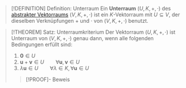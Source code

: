 > [!DEFINITION] Definition: Unterraum
> Ein **Unterraum** $(U, K, +,\cdot)$ des [abstrakter Vektorraums](Abstrakter%20Vektorraum.md) $(V, K, +,\cdot)$ ist ein $K$-Vektorraum mit $U\subseteq V$, der dieselben Verknüpfungen $+$ und $\cdot$ von $(V, K, +,\cdot)$ benutzt.

> [!THEOREM] Satz: Unterraumkriterium
> Der Vektorraum $(U, K, +, \cdot)$ ist Unterraum von $(V, K, +, \cdot)$ genau dann, wenn alle folgenden Bedingungen erfüllt sind:
> 1. $\mathbf{0}\in U$
> 2. $\mathbf{u} + \mathbf{v} \in U \qquad \forall \mathbf{u},\mathbf{v}\in U$
> 3. $\lambda\mathbf{u} \in U \qquad \forall\lambda \in K,\forall \mathbf{u}\in U$
> 
> > [!PROOF]- Beweis
> > 